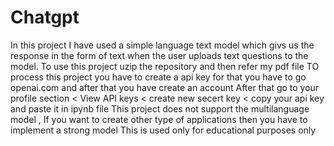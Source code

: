 # Chatgpt
In this project I have used a simple language text model which givs us the response in the form of text when the user uploads text questions to the model.
To use this project uzip the repository and then refer my pdf file
TO process this project you have to create a api key for that you have to go openai.com and after that you have create an account 
After that go to your profile section < View API keys < create new secert key < copy your api key and paste it in ipynb file
This project does not support the multilanguage model , If you want to create other type of applications then you have to implement a strong model 
This is used only for educational purposes only
